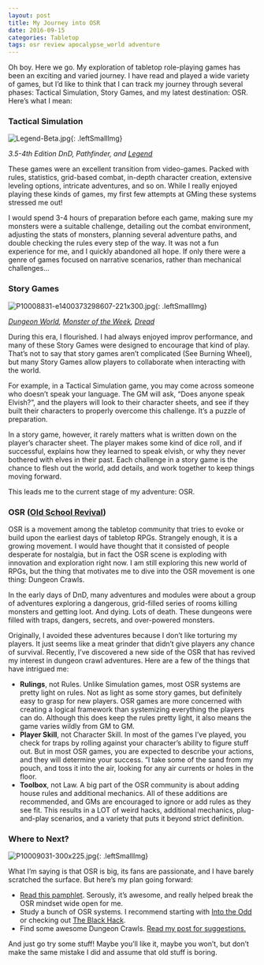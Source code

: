 ```yaml
---
layout: post
title: My Journey into OSR
date: 2016-09-15
categories: Tabletop
tags: osr review apocalypse_world adventure
---
```

Oh boy. Here we go. My exploration of tabletop role-playing games has been an exciting and varied journey. I have read and played a wide variety of games, but I’d like to think that I can track my journey through several phases: Tactical Simulation, Story Games, and my latest destination: OSR. Here’s what I mean:

### Tactical Simulation

![Legend-Beta.jpg]({{site.url}}/images/posts/Legend-Beta.jpg){: .leftSmallImg}

_3.5-4th Edition DnD, Pathfinder, and [Legend]({{site.url}}/david/extremely-interesting-role-playing-games#legend)_

These games were an excellent transition from video-games. Packed with rules, statistics, grid-based combat, in-depth character creation, extensive leveling options, intricate adventures, and so on. While I really enjoyed playing these kinds of games, my first few attempts at GMing these systems stressed me out!

I would spend 3-4 hours of preparation before each game, making sure my monsters were a suitable challenge, detailing out the combat environment, adjusting the stats of monsters, planning several adventure paths, and double checking the rules every step of the way. It was not a fun experience for me, and I quickly abandoned all hope. If only there were a genre of games focused on narrative scenarios, rather than mechanical challenges…

### Story Games 

![P10008831-e1400373298607-221x300.jpg]({{site.url}}/images/posts/P10008831-e1400373298607-221x300.jpg){: .leftSmallImg}

_[Dungeon World]({{site.url}}/david/extremely-interesting-role-playing-games#dungeon-world), [Monster of the Week]({{site.url}}/david/extremely-interesting-role-playing-games#monster-of-the-week), [Dread]({{site.url}}/david/extremely-interesting-role-playing-games#dread)_

During this era, I flourished. I had always enjoyed improv performance, and many of these Story Games were designed to encourage that kind of play. That’s not to say that story games aren’t complicated (See Burning Wheel), but many Story Games allow players to collaborate when interacting with the world.

For example, in a Tactical Simulation game, you may come across someone who doesn’t speak your language. The GM will ask, “Does anyone speak Elvish?”, and the players will look to their character sheets, and see if they built their characters to properly overcome this challenge. It’s a puzzle of preparation.

In a story game, however, it rarely matters what is written down on the player’s character sheet. The player makes some kind of dice roll, and if successful, explains how they learned to speak elvish, or why they never bothered with elves in their past. Each challenge in a story game is the chance to flesh out the world, add details, and work together to keep things moving forward.

This leads me to the current stage of my adventure: OSR.

### OSR ([Old School Revival](https://en.wikipedia.org/wiki/Old_School_Revival))

OSR is a movement among the tabletop community that tries to evoke or build upon the earliest days of tabletop RPGs. Strangely enough, it is a growing movement. I would have thought that it consisted of people desperate for nostalgia, but in fact the OSR scene is exploding with innovation and exploration right now. I am still exploring this new world of RPGs, but the thing that motivates me to dive into the OSR movement is one thing: Dungeon Crawls.

In the early days of DnD, many adventures and modules were about a group of adventures exploring a dangerous, grid-filled series of rooms killing monsters and getting loot. And dying. Lots of death. These dungeons were filled with traps, dangers, secrets, and over-powered monsters.

Originally, I avoided these adventures because I don’t like torturing my players. It just seems like a meat grinder that didn’t give players any chance of survival. Recently, I’ve discovered a new side of the OSR that has revived my interest in dungeon crawl adventures. Here are a few of the things that have intrigued me:

 * **Rulings**, not Rules. Unlike Simulation games, most OSR systems are pretty light on rules. Not as light as some story games, but definitely easy to grasp for new players. OSR games are more concerned with creating a logical framework than systemizing everything the players can do. Although this does keep the rules pretty light, it also means the game varies wildly from GM to GM.
 * **Player Skill**, not Character Skill. In most of the games I’ve played, you check for traps by rolling against your character’s ability to figure stuff out. But in most OSR games, you are expected to describe your actions, and they will determine your success. “I take some of the sand from my pouch, and toss it into the air, looking for any air currents or holes in the floor.
 * **Toolbox**, not Law. A big part of the OSR community is about adding house rules and additional mechanics. All of these additions are recommended, and GMs are encouraged to ignore or add rules as they see fit. This results in a LOT of weird hacks, additional mechanics, plug-and-play scenarios, and a variety that puts it beyond strict definition.

### Where to Next?

![P10009031-300x225.jpg]({{site.url}}/images/posts/P10009031-300x225.jpg){: .leftSmallImg}

What I’m saying is that OSR is big, its fans are passionate, and I have barely scratched the surface. But here’s my plan going forward:

 * [Read this pamphlet](http://www.lulu.com/us/en/shop/matthew-finch/quick-primer-for-old-school-gaming/ebook/product-3159558.html). Serously, it’s awesome, and really helped break the OSR mindset wide open for me.
 * Study a bunch of OSR systems. I recommend starting with [Into the Odd](http://schirduans.com/david/extremely-interesting-role-playing-games#Into_the_Odd) or checking out [The Black Hack](http://www.drivethrurpg.com/product/178359/The-Black-Hack).
 * Find some awesome Dungeon Crawls. [Read my post for suggestions.]({{site.url}}/david/2017/03/analyzing-adventure-modules)

And just go try some stuff! Maybe you’ll like it, maybe you won’t, but don’t make the same mistake I did and assume that old stuff is boring.
